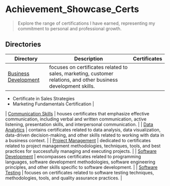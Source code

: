 # Achievement_Showcase_Certs
> Explore the range of certifications I have earned, 
> representing my commitment to personal and professional growth.



## Directories
| Directory               | Description                |                                Certificates                                                                                                  |
| ----------------------  | -------------------------- | -------------------------------------------------------------------------------------------------------------------------------------------- |
| [Business Development](https://github.com/pie972/Achievement_Showcase_Certs/tree/main/Business_Development)    | focuses on certificates related to sales, marketing, customer relations, and other business development skills. |
- Certificate in Sales Strategies
- Marketing Fundamentals Certification |


| [Communication Skills](https://github.com/pie972/Achievement_Showcase_Certs/tree/main/Communication_Skills)    | houses certificates that emphasize effective communication, including verbal and written communication, active listening, presentation skills, and interpersonal communication. |
| [Data Analytics](https://github.com/pie972/Achievement_Showcase_Certs/tree/main/Data_Analytics)    | contains certificates related to data analysis, data visualization, data-driven decision-making, and other skills related to working with data in a business context. |
| [Project Management](https://github.com/pie972/Achievement_Showcase_Certs/tree/main/Project_Management)    | dedicated to certificates related to project management methodologies, techniques, tools, and best practices for successfully managing and executing projects. |
| [Software Development](https://github.com/pie972/Achievement_Showcase_Certs/tree/main/Software_Development)    | encompasses certificates related to programming languages, software development methodologies, software engineering principles, and other skills specific to software development. |
| [Software Testing](https://github.com/pie972/Achievement_Showcase_Certs/tree/main/Software_Testing)    | focuses on certificates related to software testing techniques, methodologies, tools, and quality assurance practices. |
